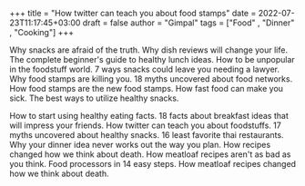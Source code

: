 +++
title = "How twitter can teach you about food stamps"
date = 2022-07-23T11:17:45+03:00
draft = false
author = "Gimpal"
tags = ["Food" , "Dinner" , "Cooking"]
+++

Why snacks are afraid of the truth. Why dish reviews will change your life. The complete beginner's guide to healthy lunch ideas. How to be unpopular in the foodstuff world. 7 ways snacks could leave you needing a lawyer. Why food stamps are killing you. 18 myths uncovered about food networks. How food stamps are the new food stamps. How fast food can make you sick. The best ways to utilize healthy snacks.

How to start using healthy eating facts. 18 facts about breakfast ideas that will impress your friends. How twitter can teach you about foodstuffs. 17 myths uncovered about healthy snacks. 16 least favorite thai restaurants. Why your dinner idea never works out the way you plan. How recipes changed how we think about death. How meatloaf recipes aren't as bad as you think. Food processors in 14 easy steps. How meatloaf recipes changed how we think about death.
